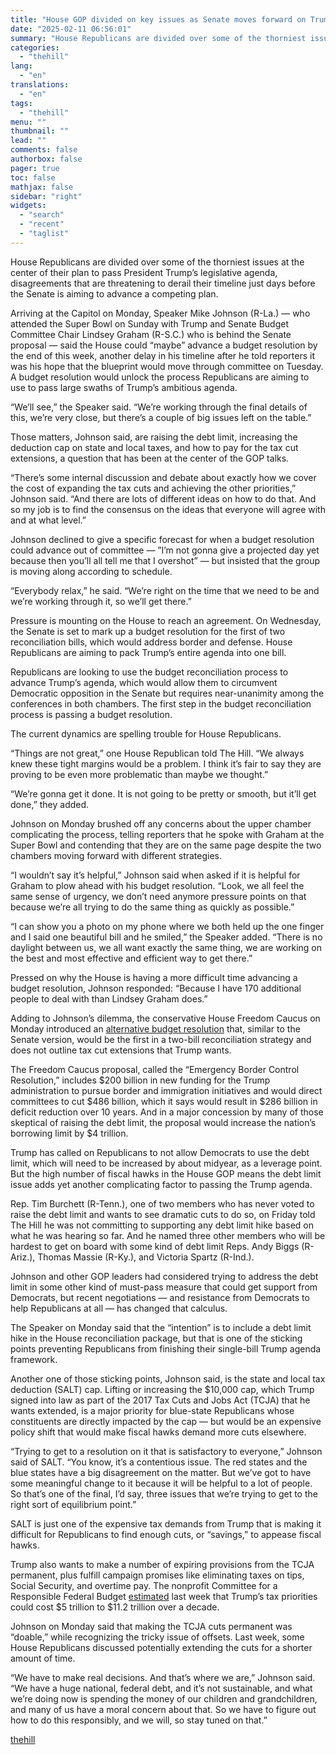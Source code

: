 ```yaml
---
title: "House GOP divided on key issues as Senate moves forward on Trump agenda plan"
date: "2025-02-11 06:56:01"
summary: "House Republicans are divided over some of the thorniest issues at the center of their plan to pass President Trump’s legislative agenda, disagreements that are threatening to derail their timeline just days before the Senate is aiming to advance a competing plan. Arriving at the Capitol on Monday, Speaker Mike..."
categories:
  - "thehill"
lang:
  - "en"
translations:
  - "en"
tags:
  - "thehill"
menu: ""
thumbnail: ""
lead: ""
comments: false
authorbox: false
pager: true
toc: false
mathjax: false
sidebar: "right"
widgets:
  - "search"
  - "recent"
  - "taglist"
---
```


House Republicans are divided over some of the thorniest issues at the center of their plan to pass President Trump’s legislative agenda, disagreements that are threatening to derail their timeline just days before the Senate is aiming to advance a competing plan.

Arriving at the Capitol on Monday, Speaker Mike Johnson (R-La.) — who attended the Super Bowl on Sunday with Trump and Senate Budget Committee Chair Lindsey Graham (R-S.C.) who is behind the Senate proposal — said the House could “maybe” advance a budget resolution by the end of this week, another delay in his timeline after he told reporters it was his hope that the blueprint would move through committee on Tuesday. A budget resolution would unlock the process Republicans are aiming to use to pass large swaths of Trump’s ambitious agenda.

“We’ll see,” the Speaker said. “We’re working through the final details of this, we’re very close, but there’s a couple of big issues left on the table.”

Those matters, Johnson said, are raising the debt limit, increasing the deduction cap on state and local taxes, and how to pay for the tax cut extensions, a question that has been at the center of the GOP talks.

“There’s some internal discussion and debate about exactly how we cover the cost of expanding the tax cuts and achieving the other priorities,” Johnson said. “And there are lots of different ideas on how to do that. And so my job is to find the consensus on the ideas that everyone will agree with and at what level.”

Johnson declined to give a specific forecast for when a budget resolution could advance out of committee — ”I’m not gonna give a projected day yet because then you’ll all tell me that I overshot” — but insisted that the group is moving along according to schedule.

“Everybody relax,” he said. “We’re right on the time that we need to be and we’re working through it, so we’ll get there.”

Pressure is mounting on the House to reach an agreement. On Wednesday, the Senate is set to mark up a budget resolution for the first of two reconciliation bills, which would address border and defense. House Republicans are aiming to pack Trump’s entire agenda into one bill.

Republicans are looking to use the budget reconciliation process to advance Trump’s agenda, which would allow them to circumvent Democratic opposition in the Senate but requires near-unanimity among the conferences in both chambers. The first step in the budget reconciliation process is passing a budget resolution.

The current dynamics are spelling trouble for House Republicans.

“Things are not great,” one House Republican told The Hill. “We always knew these tight margins would be a problem. I think it’s fair to say they are proving to be even more problematic than maybe we thought.”

“We’re gonna get it done. It is not going to be pretty or smooth, but it’ll get done,” they added.

Johnson on Monday brushed off any concerns about the upper chamber complicating the process, telling reporters that he spoke with Graham at the Super Bowl and contending that they are on the same page despite the two chambers moving forward with different strategies.

“I wouldn’t say it’s helpful,” Johnson said when asked if it is helpful for Graham to plow ahead with his budget resolution. “Look, we all feel the same sense of urgency, we don’t need anymore pressure points on that because we’re all trying to do the same thing as quickly as possible.”

“I can show you a photo on my phone where we both held up the one finger and I said one beautiful bill and he smiled,” the Speaker added. “There is no daylight between us, we all want exactly the same thing, we are working on the best and most effective and efficient way to get there.”

Pressed on why the House is having a more difficult time advancing a budget resolution, Johnson responded: “Because I have 170 additional people to deal with than Lindsey Graham does.”

Adding to Johnson’s dilemma, the conservative House Freedom Caucus on Monday introduced an [alternative budget resolution](https://x.com/freedomcaucus/status/1889051423406494203) that, similar to the Senate version, would be the first in a two-bill reconciliation strategy and does not outline tax cut extensions that Trump wants.

The Freedom Caucus proposal, called the “Emergency Border Control Resolution,” includes $200 billion in new funding for the Trump administration to pursue border and immigration initiatives and would direct committees to cut $486 billion, which it says would result in $286 billion in deficit reduction over 10 years. And in a major concession by many of those skeptical of raising the debt limit, the proposal would increase the nation’s borrowing limit by $4 trillion.

Trump has called on Republicans to not allow Democrats to use the debt limit, which will need to be increased by about midyear, as a leverage point. But the high number of fiscal hawks in the House GOP means the debt limit issue adds yet another complicating factor to passing the Trump agenda.

Rep. Tim Burchett (R-Tenn.), one of two members who has never voted to raise the debt limit and wants to see dramatic cuts to do so, on Friday told The Hill he was not committing to supporting any debt limit hike based on what he was hearing so far. And he named three other members who will be hardest to get on board with some kind of debt limit Reps. Andy Biggs (R-Ariz.), Thomas Massie (R-Ky.), and Victoria Spartz (R-Ind.).

Johnson and other GOP leaders had considered trying to address the debt limit in some other kind of must-pass measure that could get support from Democrats, but recent negotiations — and resistance from Democrats to help Republicans at all — has changed that calculus.

The Speaker on Monday said that the “intention” is to include a debt limit hike in the House reconciliation package, but that is one of the sticking points preventing Republicans from finishing their single-bill Trump agenda framework.

Another one of those sticking points, Johnson said, is the state and local tax deduction (SALT) cap. Lifting or increasing the $10,000 cap, which Trump signed into law as part of the 2017 Tax Cuts and Jobs Act (TCJA) that he wants extended, is a major priority for blue-state Republicans whose constituents are directly impacted by the cap — but would be an expensive policy shift that would make fiscal hawks demand more cuts elsewhere.

“Trying to get to a resolution on it that is satisfactory to everyone,” Johnson said of SALT. “You know, it’s a contentious issue. The red states and the blue states have a big disagreement on the matter. But we’ve got to have some meaningful change to it because it will be helpful to a lot of people. So that’s one of the final, I’d say, three issues that we’re trying to get to the right sort of equilibrium point.”

SALT is just one of the expensive tax demands from Trump that is making it difficult for Republicans to find enough cuts, or “savings,” to appease fiscal hawks.

Trump also wants to make a number of expiring provisions from the TCJA permanent, plus fulfill campaign promises like eliminating taxes on tips, Social Security, and overtime pay. The nonprofit Committee for a Responsible Federal Budget [estimated](https://www.crfb.org/blogs/trump-tax-priorities-total-5-11-trillion) last week that Trump’s tax priorities could cost $5 trillion to $11.2 trillion over a decade.

Johnson on Monday said that making the TCJA cuts permanent was “doable,” while recognizing the tricky issue of offsets. Last week, some House Republicans discussed potentially extending the cuts for a shorter amount of time.

“We have to make real decisions. And that’s where we are,” Johnson said. “We have a huge national, federal debt, and it’s not sustainable, and what we’re doing now is spending the money of our children and grandchildren, and many of us have a moral concern about that. So we have to figure out how to do this responsibly, and we will, so stay tuned on that.”

[thehill](https://thehill.com/homenews/house/5136844-house-republicans-trump-agenda/)
